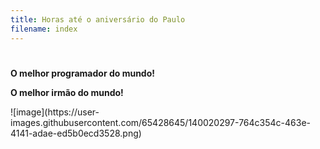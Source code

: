 ```yaml
---
title: Horas até o aniversário do Paulo
filename: index
---
```


<html lang="en">
  <head>
    <meta charset="utf-8" />
    <title>Contador do aniversário do Paulo!</title>
    <link rel="stylesheet" href="styles.css" />
  </head>
  <body>
    <h1 id="time-left"></h1>
      <p>
  <b style="font-weight: bold;">O melhor programador do mundo!<br></b>
  </p> 
            <script src="app.js"></script>
            
            
  
<p>
<b style="font-weight: bold;">O melhor irmão do mundo!<br></b>
</p>          

            
  </body>
    ![image](https://user-images.githubusercontent.com/65428645/140020297-764c354c-463e-4141-adae-ed5b0ecd3528.png)
</html>
